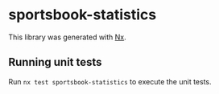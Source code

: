 # sportsbook-statistics

This library was generated with [Nx](https://nx.dev).

## Running unit tests

Run `nx test sportsbook-statistics` to execute the unit tests.
